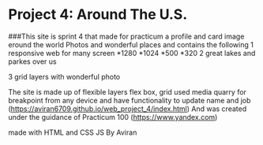 # Project 4: Around The U.S.

###This site is sprint 4 that made for practicum
a profile and card image
eround the world
Photos and wonderful places and contains the following
1 responsive web for many screen
*1280
*1024
*500
*320
2 great lakes and parkes over us

3 grid layers with wonderful photo

The site is made up of flexible layers flex box, grid
used media quarry for breakpoint
from any device
and have functionality
to update name and job
(https://aviran6709.github.io/web_project_4/index.html)
And was created under the guidance of Practicum 100
(https://www.yandex.com)

made with HTML and CSS JS
By Aviran

